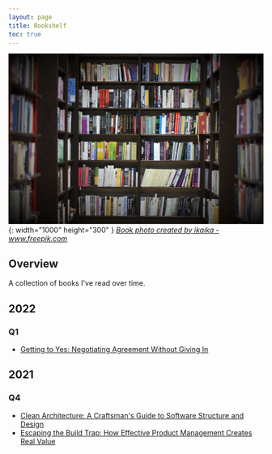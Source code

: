 ```yaml
---
layout: page
title: Bookshelf
toc: true
---
```


![book](/assets/img/library-with-books.jpg){: width="1000" height="300" }
_<a href='https://www.freepik.com/photos/book'>Book photo created by ikaika - www.freepik.com</a>_

## Overview

A collection of books I've read over time.

## 2022

### Q1

* [Getting to Yes: Negotiating Agreement Without Giving In](/posts/getting-to-yes)

## 2021

### Q4

* [Clean Architecture: A Craftsman's Guide to Software Structure and Design](/posts/clean-architecture)
* [Escaping the Build Trap: How Effective Product Management Creates Real Value](/posts/build-trap)
